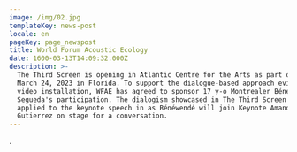 ```yaml
---
image: /img/02.jpg
templateKey: news-post
locale: en
pageKey: page_newspost
title: World Forum Acoustic Ecology
date: 1600-03-13T14:09:32.000Z
description: >-
  The Third Screen is opening in Atlantic Centre for the Arts as part of WFAE on
  March 24, 2023 in Florida. To support the dialogue-based approach evident the
  video installation, WFAE has agreed to sponsor 17 y-o Montrealer Bénéwendé
  Segueda's participation. The dialogism showcased in The Third Screen will be
  applied to the keynote speech in as Bénéwendé will join Keynote Amanda
  Gutierrez on stage for a conversation.
---
```

.
